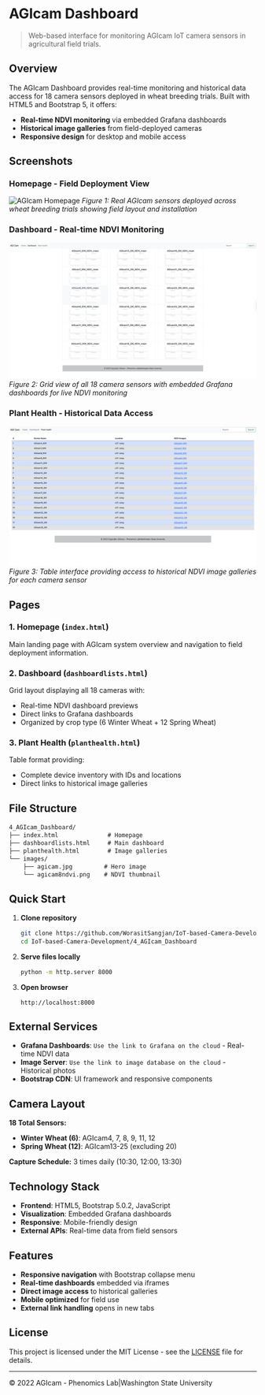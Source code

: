 # AGIcam Dashboard

> Web-based interface for monitoring AGIcam IoT camera sensors in agricultural field trials.

## Overview

The AGIcam Dashboard provides real-time monitoring and historical data access for 18 camera sensors deployed in wheat breeding trials. Built with HTML5 and Bootstrap 5, it offers:

- **Real-time NDVI monitoring** via embedded Grafana dashboards
- **Historical image galleries** from field-deployed cameras  
- **Responsive design** for desktop and mobile access

## Screenshots

### Homepage - Field Deployment View
![AGIcam Homepage](https://github.com/WorasitSangjan/IoT-based-Camera-Development/blob/main/3_AGIcam_Dashboard/images/homepage-screenshort.png)
*Figure 1: Real AGIcam sensors deployed across wheat breeding trials showing field layout and installation*

### Dashboard - Real-time NDVI Monitoring  
![AGIcam Dashboard](https://github.com/WorasitSangjan/IoT-based-Camera-Development/blob/main/3_AGIcam_Dashboard/images/dashboard-screenshort.png)
*Figure 2: Grid view of all 18 camera sensors with embedded Grafana dashboards for live NDVI monitoring*

### Plant Health - Historical Data Access
![Plant Health Page](https://github.com/WorasitSangjan/IoT-based-Camera-Development/blob/main/3_AGIcam_Dashboard/images/planthealth-screenshort.png)
*Figure 3: Table interface providing access to historical NDVI image galleries for each camera sensor*

## Pages

### 1. Homepage (`index.html`)
Main landing page with AGIcam system overview and navigation to field deployment information.

### 2. Dashboard (`dashboardlists.html`) 
Grid layout displaying all 18 cameras with:
- Real-time NDVI dashboard previews
- Direct links to Grafana dashboards
- Organized by crop type (6 Winter Wheat + 12 Spring Wheat)

### 3. Plant Health (`planthealth.html`)
Table format providing:
- Complete device inventory with IDs and locations
- Direct links to historical image galleries

## File Structure

```
4_AGIcam_Dashboard/
├── index.html              # Homepage
├── dashboardlists.html     # Main dashboard  
├── planthealth.html        # Image galleries
└── images/
    ├── agicam.jpg         # Hero image
    └── agicam8ndvi.png    # NDVI thumbnail
```

## Quick Start

1. **Clone repository**
   ```bash
   git clone https://github.com/WorasitSangjan/IoT-based-Camera-Development.git
   cd IoT-based-Camera-Development/4_AGIcam_Dashboard
   ```

2. **Serve files locally**
   ```bash
   python -m http.server 8000
   ```

3. **Open browser**
   ```
   http://localhost:8000
   ```

## External Services

- **Grafana Dashboards**: `Use the link to Grafana on the cloud` - Real-time NDVI data
- **Image Server**: `Use the link to image database on the cloud` - Historical photos
- **Bootstrap CDN**: UI framework and responsive components

## Camera Layout

**18 Total Sensors:**
- **Winter Wheat (6)**: AGIcam4, 7, 8, 9, 11, 12
- **Spring Wheat (12)**: AGIcam13-25 (excluding 20)

**Capture Schedule:** 3 times daily (10:30, 12:00, 13:30)

## Technology Stack

- **Frontend**: HTML5, Bootstrap 5.0.2, JavaScript
- **Visualization**: Embedded Grafana dashboards
- **Responsive**: Mobile-friendly design
- **External APIs**: Real-time data from field sensors

## Features

- **Responsive navigation** with Bootstrap collapse menu
- **Real-time dashboards** embedded via iframes
- **Direct image access** to historical galleries
- **Mobile optimized** for field use
- **External link handling** opens in new tabs

## License

This project is licensed under the MIT License - see the [LICENSE](https://github.com/WorasitSangjan/IoT-based-Camera-Development/blob/main/LICENSE) file for details.

---
© 2022 AGIcam - Phenomics Lab|Washington State University
